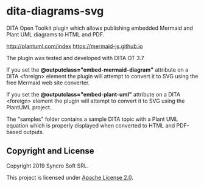 # dita-diagrams-svg
DITA Open Toolkit plugin which allows publishing embedded Mermaid and Plant UML diagrams to HTML and PDF.

http://plantuml.com/index
https://mermaid-js.github.io

The plugin was tested and developed with DITA OT 3.7

If you set the **@outputclass="embed-mermaid-diagram"** attribute on a DITA &lt;foreign> element the plugin will attempt to convert it to SVG using the free Mermaid web site converter.

If you set the **@outputclass="embed-plant-uml"** attribute on a DITA &lt;foreign> element the plugin will attempt to convert it to SVG using the PlantUML project..

The "samples" folder contains a sample DITA topic with a Plant UML equation which is properly displayed when converted to HTML and PDF-based outputs.
  
Copyright and License
---------------------
Copyright 2019 Syncro Soft SRL.

This project is licensed under [Apache License 2.0](https://github.com/oxygenxml/dita-plant-uml/blob/master/LICENSE).
